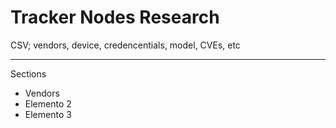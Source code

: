 

Tracker Nodes Research
=======================

CSV; 
vendors, device, credencentials, model, CVEs, etc

--------------------

Sections
+ Vendors
+ Elemento 2
+ Elemento 3